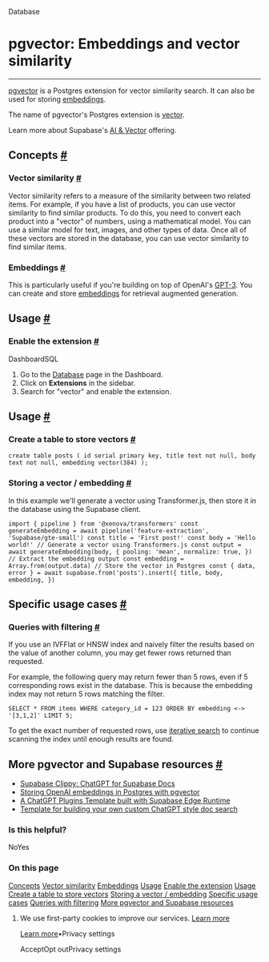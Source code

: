 Database

# pgvector: Embeddings and vector similarity

* * *

[pgvector](https://github.com/pgvector/pgvector/) is a Postgres extension for vector similarity search. It can also be used for storing [embeddings](https://supabase.com/blog/openai-embeddings-postgres-vector).

The name of pgvector's Postgres extension is [vector](https://github.com/pgvector/pgvector/blob/258eaf58fdaff1843617ff59ea855e0768243fe9/README.md?plain=1#L64).

Learn more about Supabase's [AI & Vector](https://supabase.com/docs/guides/ai) offering.

## Concepts [\#](https://supabase.com/docs/guides/database/extensions/pgvector\#concepts)

### Vector similarity [\#](https://supabase.com/docs/guides/database/extensions/pgvector\#vector-similarity)

Vector similarity refers to a measure of the similarity between two related items. For example, if you have a list of products, you can use vector similarity to find similar products. To do this, you need to convert each product into a "vector" of numbers, using a mathematical model. You can use a similar model for text, images, and other types of data. Once all of these vectors are stored in the database, you can use vector similarity to find similar items.

### Embeddings [\#](https://supabase.com/docs/guides/database/extensions/pgvector\#embeddings)

This is particularly useful if you're building on top of OpenAI's [GPT-3](https://openai.com/blog/gpt-3-apps/). You can create and store [embeddings](https://supabase.com/docs/guides/ai/quickstarts/generate-text-embeddings) for retrieval augmented generation.

## Usage [\#](https://supabase.com/docs/guides/database/extensions/pgvector\#usage)

### Enable the extension [\#](https://supabase.com/docs/guides/database/extensions/pgvector\#enable-the-extension)

DashboardSQL

1. Go to the [Database](https://supabase.com/dashboard/project/_/database/tables) page in the Dashboard.
2. Click on **Extensions** in the sidebar.
3. Search for "vector" and enable the extension.

## Usage [\#](https://supabase.com/docs/guides/database/extensions/pgvector\#usage)

### Create a table to store vectors [\#](https://supabase.com/docs/guides/database/extensions/pgvector\#create-a-table-to-store-vectors)

`
create table posts (
id serial primary key,
title text not null,
body text not null,
embedding vector(384)
);
`

### Storing a vector / embedding [\#](https://supabase.com/docs/guides/database/extensions/pgvector\#storing-a-vector--embedding)

In this example we'll generate a vector using Transformer.js, then store it in the database using the Supabase client.

`
import { pipeline } from '@xenova/transformers'
const generateEmbedding = await pipeline('feature-extraction', 'Supabase/gte-small')
const title = 'First post!'
const body = 'Hello world!'
// Generate a vector using Transformers.js
const output = await generateEmbedding(body, {
pooling: 'mean',
normalize: true,
})
// Extract the embedding output
const embedding = Array.from(output.data)
// Store the vector in Postgres
const { data, error } = await supabase.from('posts').insert({
title,
body,
embedding,
})
`

## Specific usage cases [\#](https://supabase.com/docs/guides/database/extensions/pgvector\#specific-usage-cases)

### Queries with filtering [\#](https://supabase.com/docs/guides/database/extensions/pgvector\#queries-with-filtering)

If you use an IVFFlat or HNSW index and naively filter the results based on the value of another column, you may get fewer rows returned than requested.

For example, the following query may return fewer than 5 rows, even if 5 corresponding rows exist in the database. This is because the embedding index may not return 5 rows matching the filter.

`
SELECT * FROM items WHERE category_id = 123 ORDER BY embedding <-> '[3,1,2]' LIMIT 5;
`

To get the exact number of requested rows, use [iterative search](https://github.com/pgvector/pgvector/?tab=readme-ov-file#iterative-index-scans) to continue scanning the index until enough results are found.

## More pgvector and Supabase resources [\#](https://supabase.com/docs/guides/database/extensions/pgvector\#more-pgvector-and-supabase-resources)

- [Supabase Clippy: ChatGPT for Supabase Docs](https://supabase.com/blog/chatgpt-supabase-docs)
- [Storing OpenAI embeddings in Postgres with pgvector](https://supabase.com/blog/openai-embeddings-postgres-vector)
- [A ChatGPT Plugins Template built with Supabase Edge Runtime](https://supabase.com/blog/building-chatgpt-plugins-template)
- [Template for building your own custom ChatGPT style doc search](https://github.com/supabase-community/nextjs-openai-doc-search)

### Is this helpful?

NoYes

### On this page

[Concepts](https://supabase.com/docs/guides/database/extensions/pgvector#concepts) [Vector similarity](https://supabase.com/docs/guides/database/extensions/pgvector#vector-similarity) [Embeddings](https://supabase.com/docs/guides/database/extensions/pgvector#embeddings) [Usage](https://supabase.com/docs/guides/database/extensions/pgvector#usage) [Enable the extension](https://supabase.com/docs/guides/database/extensions/pgvector#enable-the-extension) [Usage](https://supabase.com/docs/guides/database/extensions/pgvector#usage) [Create a table to store vectors](https://supabase.com/docs/guides/database/extensions/pgvector#create-a-table-to-store-vectors) [Storing a vector / embedding](https://supabase.com/docs/guides/database/extensions/pgvector#storing-a-vector--embedding) [Specific usage cases](https://supabase.com/docs/guides/database/extensions/pgvector#specific-usage-cases) [Queries with filtering](https://supabase.com/docs/guides/database/extensions/pgvector#queries-with-filtering) [More pgvector and Supabase resources](https://supabase.com/docs/guides/database/extensions/pgvector#more-pgvector-and-supabase-resources)

1. We use first-party cookies to improve our services. [Learn more](https://supabase.com/privacy#8-cookies-and-similar-technologies-used-on-our-european-services)



   [Learn more](https://supabase.com/privacy#8-cookies-and-similar-technologies-used-on-our-european-services)•Privacy settings





   AcceptOpt outPrivacy settings